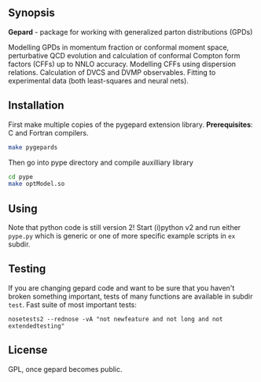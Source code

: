 ## Synopsis

**Gepard** - package for working with generalized parton distributions (GPDs)

Modelling GPDs in momentum fraction or conformal moment space, perturbative QCD evolution and calculation of conformal Compton form factors (CFFs) up to NNLO accuracy. Modelling CFFs using dispersion relations. Calculation of DVCS and DVMP observables. Fitting to experimental data (both least-squares and neural nets).


## Installation

First make multiple copies of the pygepard extension library.
**Prerequisites**: C and Fortran compilers. 
```sh
make pygepards
```
Then go into pype directory and compile auxilliary library
```sh
cd pype
make optModel.so
```

## Using

Note that python code is still version 2!
Start (i)python v2 and 
run either `pype.py` which is generic or one of more specific example scripts in `ex` subdir.

## Testing

If you are changing gepard code and want to be sure that you haven't broken something important, tests of many functions are available in subdir `test`. Fast suite of most important tests:
```
nosetests2 --rednose -vA "not newfeature and not long and not extendedtesting"
```


## License

GPL, once gepard becomes public.

